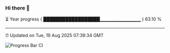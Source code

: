 ### Hi there 👋

⏳ Year progress { ██████████████████▁▁▁▁▁▁▁▁▁▁▁▁ } 63.10 %

---

⏰ Updated on Tue, 19 Aug 2025 07:39:34 GMT

![Progress Bar CI](https://github.com/IshwaranRudhara/GIT-ACTION/workflows/Progress%20Bar%20CI/badge.svg)
